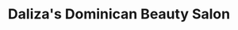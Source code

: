 ---
title: "Daliza's Dominican Beauty Salon"
url: /newport-news/dalizas-dominican-beauty-salon/
shop: hairdresser
---
